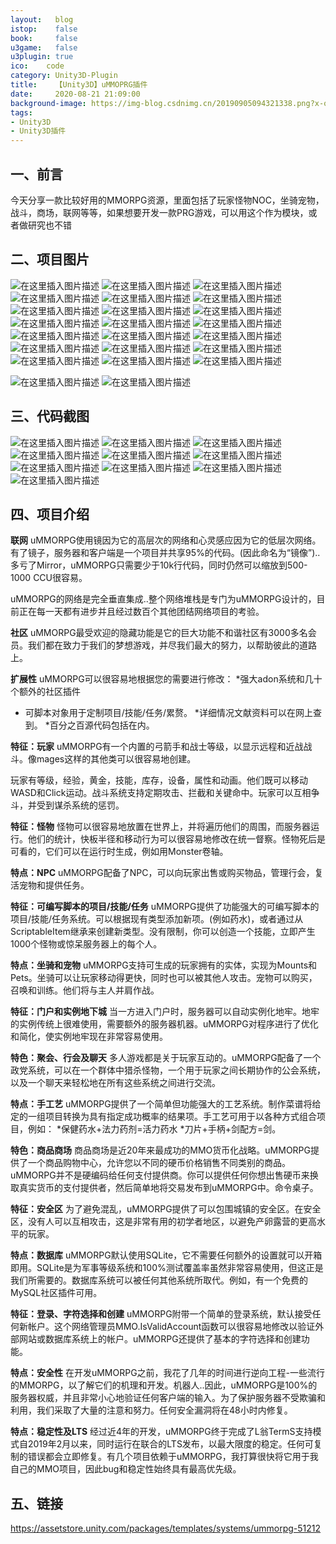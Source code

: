 ```yaml
---
layout:   blog
istop:	  false
book:	  false
u3game:	  false
u3plugin: true
ico:	code
category: Unity3D-Plugin
title:    【Unity3D】uMMOPRG插件
date:     2020-08-21 21:09:00
background-image: https://img-blog.csdnimg.cn/20190905094321338.png?x-oss-process=image/watermark,type_ZmFuZ3poZW5naGVpdGk,shadow_10,text_aHR0cHM6Ly9ibG9nLmNzZG4ubmV0L3E3NjQ0MjQ1Njc=,size_16,color_FFFFFF,t_70
tags:
- Unity3D
- Unity3D插件
---
```


## 一、前言
今天分享一款比较好用的MMORPG资源，里面包括了玩家怪物NOC，坐骑宠物，战斗，商场，联网等等，如果想要开发一款PRG游戏，可以用这个作为模块，或者做研究也不错

## 二、项目图片
![在这里插入图片描述](https://img-blog.csdnimg.cn/20190905094321338.png?x-oss-process=image/watermark,type_ZmFuZ3poZW5naGVpdGk,shadow_10,text_aHR0cHM6Ly9ibG9nLmNzZG4ubmV0L3E3NjQ0MjQ1Njc=,size_16,color_FFFFFF,t_70)
![在这里插入图片描述](https://img-blog.csdnimg.cn/20190905094328154.png?x-oss-process=image/watermark,type_ZmFuZ3poZW5naGVpdGk,shadow_10,text_aHR0cHM6Ly9ibG9nLmNzZG4ubmV0L3E3NjQ0MjQ1Njc=,size_16,color_FFFFFF,t_70)
![在这里插入图片描述](https://img-blog.csdnimg.cn/20190905094334307.png?x-oss-process=image/watermark,type_ZmFuZ3poZW5naGVpdGk,shadow_10,text_aHR0cHM6Ly9ibG9nLmNzZG4ubmV0L3E3NjQ0MjQ1Njc=,size_16,color_FFFFFF,t_70)
![在这里插入图片描述](https://img-blog.csdnimg.cn/20190905094342169.png?x-oss-process=image/watermark,type_ZmFuZ3poZW5naGVpdGk,shadow_10,text_aHR0cHM6Ly9ibG9nLmNzZG4ubmV0L3E3NjQ0MjQ1Njc=,size_16,color_FFFFFF,t_70)
![在这里插入图片描述](https://img-blog.csdnimg.cn/20190905094351145.png?x-oss-process=image/watermark,type_ZmFuZ3poZW5naGVpdGk,shadow_10,text_aHR0cHM6Ly9ibG9nLmNzZG4ubmV0L3E3NjQ0MjQ1Njc=,size_16,color_FFFFFF,t_70)
![在这里插入图片描述](https://img-blog.csdnimg.cn/20190905094356484.png?x-oss-process=image/watermark,type_ZmFuZ3poZW5naGVpdGk,shadow_10,text_aHR0cHM6Ly9ibG9nLmNzZG4ubmV0L3E3NjQ0MjQ1Njc=,size_16,color_FFFFFF,t_70)
![在这里插入图片描述](https://img-blog.csdnimg.cn/2019090509440367.png?x-oss-process=image/watermark,type_ZmFuZ3poZW5naGVpdGk,shadow_10,text_aHR0cHM6Ly9ibG9nLmNzZG4ubmV0L3E3NjQ0MjQ1Njc=,size_16,color_FFFFFF,t_70)
![在这里插入图片描述](https://img-blog.csdnimg.cn/20190905094414612.png?x-oss-process=image/watermark,type_ZmFuZ3poZW5naGVpdGk,shadow_10,text_aHR0cHM6Ly9ibG9nLmNzZG4ubmV0L3E3NjQ0MjQ1Njc=,size_16,color_FFFFFF,t_70)
![在这里插入图片描述](https://img-blog.csdnimg.cn/20190905094420743.png?x-oss-process=image/watermark,type_ZmFuZ3poZW5naGVpdGk,shadow_10,text_aHR0cHM6Ly9ibG9nLmNzZG4ubmV0L3E3NjQ0MjQ1Njc=,size_16,color_FFFFFF,t_70)
![在这里插入图片描述](https://img-blog.csdnimg.cn/20190905094433577.png?x-oss-process=image/watermark,type_ZmFuZ3poZW5naGVpdGk,shadow_10,text_aHR0cHM6Ly9ibG9nLmNzZG4ubmV0L3E3NjQ0MjQ1Njc=,size_16,color_FFFFFF,t_70)
![在这里插入图片描述](https://img-blog.csdnimg.cn/20190905094442504.png?x-oss-process=image/watermark,type_ZmFuZ3poZW5naGVpdGk,shadow_10,text_aHR0cHM6Ly9ibG9nLmNzZG4ubmV0L3E3NjQ0MjQ1Njc=,size_16,color_FFFFFF,t_70)
![在这里插入图片描述](https://img-blog.csdnimg.cn/20190905094447913.png?x-oss-process=image/watermark,type_ZmFuZ3poZW5naGVpdGk,shadow_10,text_aHR0cHM6Ly9ibG9nLmNzZG4ubmV0L3E3NjQ0MjQ1Njc=,size_16,color_FFFFFF,t_70)
![在这里插入图片描述](https://img-blog.csdnimg.cn/20190905094453192.png?x-oss-process=image/watermark,type_ZmFuZ3poZW5naGVpdGk,shadow_10,text_aHR0cHM6Ly9ibG9nLmNzZG4ubmV0L3E3NjQ0MjQ1Njc=,size_16,color_FFFFFF,t_70)
![在这里插入图片描述](https://img-blog.csdnimg.cn/20190905094500560.png?x-oss-process=image/watermark,type_ZmFuZ3poZW5naGVpdGk,shadow_10,text_aHR0cHM6Ly9ibG9nLmNzZG4ubmV0L3E3NjQ0MjQ1Njc=,size_16,color_FFFFFF,t_70)
![在这里插入图片描述](https://img-blog.csdnimg.cn/20190905094509923.png?x-oss-process=image/watermark,type_ZmFuZ3poZW5naGVpdGk,shadow_10,text_aHR0cHM6Ly9ibG9nLmNzZG4ubmV0L3E3NjQ0MjQ1Njc=,size_16,color_FFFFFF,t_70)
![在这里插入图片描述](https://img-blog.csdnimg.cn/20190905094519283.png?x-oss-process=image/watermark,type_ZmFuZ3poZW5naGVpdGk,shadow_10,text_aHR0cHM6Ly9ibG9nLmNzZG4ubmV0L3E3NjQ0MjQ1Njc=,size_16,color_FFFFFF,t_70)
![在这里插入图片描述](https://img-blog.csdnimg.cn/20190905094525543.png?x-oss-process=image/watermark,type_ZmFuZ3poZW5naGVpdGk,shadow_10,text_aHR0cHM6Ly9ibG9nLmNzZG4ubmV0L3E3NjQ0MjQ1Njc=,size_16,color_FFFFFF,t_70)
![在这里插入图片描述](https://img-blog.csdnimg.cn/20190905094532455.png?x-oss-process=image/watermark,type_ZmFuZ3poZW5naGVpdGk,shadow_10,text_aHR0cHM6Ly9ibG9nLmNzZG4ubmV0L3E3NjQ0MjQ1Njc=,size_16,color_FFFFFF,t_70)
![在这里插入图片描述](https://img-blog.csdnimg.cn/20190905094601663.png?x-oss-process=image/watermark,type_ZmFuZ3poZW5naGVpdGk,shadow_10,text_aHR0cHM6Ly9ibG9nLmNzZG4ubmV0L3E3NjQ0MjQ1Njc=,size_16,color_FFFFFF,t_70)
![在这里插入图片描述](https://img-blog.csdnimg.cn/20190905094609775.png?x-oss-process=image/watermark,type_ZmFuZ3poZW5naGVpdGk,shadow_10,text_aHR0cHM6Ly9ibG9nLmNzZG4ubmV0L3E3NjQ0MjQ1Njc=,size_16,color_FFFFFF,t_70)
![在这里插入图片描述](https://img-blog.csdnimg.cn/20190905094616145.png?x-oss-process=image/watermark,type_ZmFuZ3poZW5naGVpdGk,shadow_10,text_aHR0cHM6Ly9ibG9nLmNzZG4ubmV0L3E3NjQ0MjQ1Njc=,size_16,color_FFFFFF,t_70)

![在这里插入图片描述](https://img-blog.csdnimg.cn/20190905094808127.png?x-oss-process=image/watermark,type_ZmFuZ3poZW5naGVpdGk,shadow_10,text_aHR0cHM6Ly9ibG9nLmNzZG4ubmV0L3E3NjQ0MjQ1Njc=,size_16,color_FFFFFF,t_70)
![在这里插入图片描述](https://img-blog.csdnimg.cn/20190905095009722.png?x-oss-process=image/watermark,type_ZmFuZ3poZW5naGVpdGk,shadow_10,text_aHR0cHM6Ly9ibG9nLmNzZG4ubmV0L3E3NjQ0MjQ1Njc=,size_16,color_FFFFFF,t_70)
## 三、代码截图
![在这里插入图片描述](https://img-blog.csdnimg.cn/20190905094816240.png)
![在这里插入图片描述](https://img-blog.csdnimg.cn/20190905094855934.png?x-oss-process=image/watermark,type_ZmFuZ3poZW5naGVpdGk,shadow_10,text_aHR0cHM6Ly9ibG9nLmNzZG4ubmV0L3E3NjQ0MjQ1Njc=,size_16,color_FFFFFF,t_70)
![在这里插入图片描述](https://img-blog.csdnimg.cn/20190905094901979.png?x-oss-process=image/watermark,type_ZmFuZ3poZW5naGVpdGk,shadow_10,text_aHR0cHM6Ly9ibG9nLmNzZG4ubmV0L3E3NjQ0MjQ1Njc=,size_16,color_FFFFFF,t_70)
![在这里插入图片描述](https://img-blog.csdnimg.cn/20190905094908583.png?x-oss-process=image/watermark,type_ZmFuZ3poZW5naGVpdGk,shadow_10,text_aHR0cHM6Ly9ibG9nLmNzZG4ubmV0L3E3NjQ0MjQ1Njc=,size_16,color_FFFFFF,t_70)
![在这里插入图片描述](https://img-blog.csdnimg.cn/20190905094926570.png?x-oss-process=image/watermark,type_ZmFuZ3poZW5naGVpdGk,shadow_10,text_aHR0cHM6Ly9ibG9nLmNzZG4ubmV0L3E3NjQ0MjQ1Njc=,size_16,color_FFFFFF,t_70)
![在这里插入图片描述](https://img-blog.csdnimg.cn/20190905094932635.png?x-oss-process=image/watermark,type_ZmFuZ3poZW5naGVpdGk,shadow_10,text_aHR0cHM6Ly9ibG9nLmNzZG4ubmV0L3E3NjQ0MjQ1Njc=,size_16,color_FFFFFF,t_70)
![在这里插入图片描述](https://img-blog.csdnimg.cn/2019090509493917.png?x-oss-process=image/watermark,type_ZmFuZ3poZW5naGVpdGk,shadow_10,text_aHR0cHM6Ly9ibG9nLmNzZG4ubmV0L3E3NjQ0MjQ1Njc=,size_16,color_FFFFFF,t_70)
![在这里插入图片描述](https://img-blog.csdnimg.cn/20190905094945354.png?x-oss-process=image/watermark,type_ZmFuZ3poZW5naGVpdGk,shadow_10,text_aHR0cHM6Ly9ibG9nLmNzZG4ubmV0L3E3NjQ0MjQ1Njc=,size_16,color_FFFFFF,t_70)
![在这里插入图片描述](https://img-blog.csdnimg.cn/20190905094950586.png?x-oss-process=image/watermark,type_ZmFuZ3poZW5naGVpdGk,shadow_10,text_aHR0cHM6Ly9ibG9nLmNzZG4ubmV0L3E3NjQ0MjQ1Njc=,size_16,color_FFFFFF,t_70)
![在这里插入图片描述](https://img-blog.csdnimg.cn/20190905094956613.png?x-oss-process=image/watermark,type_ZmFuZ3poZW5naGVpdGk,shadow_10,text_aHR0cHM6Ly9ibG9nLmNzZG4ubmV0L3E3NjQ0MjQ1Njc=,size_16,color_FFFFFF,t_70)

## 四、项目介绍
**联网**
uMMORPG使用镜因为它的高层次的网络和心灵感应因为它的低层次网络。有了镜子，服务器和客户端是一个项目并共享95%的代码。(因此命名为“镜像”)..多亏了Mirror，uMMORPG只需要少于10k行代码，同时仍然可以缩放到500-1000 CCU很容易。

uMMORPG的网络是完全垂直集成..整个网络堆栈是专门为uMMORPG设计的，目前正在每一天都有进步并且经过数百个其他团结网络项目的考验。

**社区**
uMMORPG最受欢迎的隐藏功能是它的巨大功能不和谐社区有3000多名会员。我们都在致力于我们的梦想游戏，并尽我们最大的努力，以帮助彼此的道路上。

**扩展性**
uMMORPG可以很容易地根据您的需要进行修改：
*强大adon系统和几十个额外的社区插件
  * 可脚本对象用于定制项目/技能/任务/累赘。
*详细情况文献资料可以在网上查到。
*百分之百源代码包括在内。

**特征：玩家**
uMMORPG有一个内置的弓箭手和战士等级，以显示远程和近战战斗。像mages这样的其他类可以很容易地创建。

玩家有等级，经验，黄金，技能，库存，设备，属性和动画。他们既可以移动WASD和Click运动。战斗系统支持定期攻击、拦截和关键命中。玩家可以互相争斗，并受到谋杀系统的惩罚。

**特征：怪物**
怪物可以很容易地放置在世界上，并将遍历他们的周围，而服务器运行。他们的统计，快板半径和移动行为可以很容易地修改在统一督察。怪物死后是可看的，它们可以在运行时生成，例如用Monster卷轴。

**特点：NPC**
uMMORPG配备了NPC，可以向玩家出售或购买物品，管理行会，复活宠物和提供任务。

**特征：可编写脚本的项目/技能/任务**
uMMORPG提供了功能强大的可编写脚本的项目/技能/任务系统。可以根据现有类型添加新项。(例如药水)，或者通过从ScriptableItem继承来创建新类型。没有限制，你可以创造一个技能，立即产生1000个怪物或惊呆服务器上的每个人。

**特点：坐骑和宠物**
uMMORPG支持可生成的玩家拥有的实体，实现为Mounts和Pets。坐骑可以让玩家移动得更快，同时也可以被其他人攻击。宠物可以购买，召唤和训练。他们将与主人并肩作战。

**特征：门户和实例地下城**
当一方进入门户时，服务器可以自动实例化地牢。地牢的实例传统上很难使用，需要额外的服务器机器。uMMORPG对程序进行了优化和简化，使实例地牢现在非常容易使用。

**特色：聚会、行会及聊天**
多人游戏都是关于玩家互动的。uMMORPG配备了一个政党系统，可以在一个群体中猎杀怪物，一个用于玩家之间长期协作的公会系统，以及一个聊天来轻松地在所有这些系统之间进行交流。

**特点：手工艺**
uMMORPG提供了一个简单但功能强大的工艺系统。制作菜谱将给定的一组项目转换为具有指定成功概率的结果项。手工艺可用于以各种方式组合项目，例如：
*保健药水+法力药剂=活力药水
*刀片+手柄+剑配方=剑。

**特色：商品商场**
商品商场是近20年来最成功的MMO货币化战略。uMMORPG提供了一个商品购物中心，允许您以不同的硬币价格销售不同类别的商品。uMMORPG并不是硬编码给任何支付提供商。你可以提供任何你想出售硬币来换取真实货币的支付提供者，然后简单地将交易发布到uMMORPG中。命令桌子。

**特征：安全区**
为了避免混乱，uMMORPG提供了可以包围城镇的安全区。在安全区，没有人可以互相攻击，这是非常有用的初学者地区，以避免产卵露营的更高水平的玩家。

**特点：数据库**
uMMORPG默认使用SQLite，它不需要任何额外的设置就可以开箱即用。SQLite是为军事等级系统和100%测试覆盖率虽然非常容易使用，但这正是我们所需要的。数据库系统可以被任何其他系统所取代。例如，有一个免费的MySQL社区插件可用。

**特征：登录、字符选择和创建**
uMMORPG附带一个简单的登录系统，默认接受任何新帐户。这个网络管理员MMO.IsValidAccount函数可以很容易地修改以验证外部网站或数据库系统上的帐户。uMMORPG还提供了基本的字符选择和创建功能。

**特点：安全性**
在开发uMMORPG之前，我花了几年的时间进行逆向工程-一些流行的MMORPG，以了解它们的机理和开发。机器人..因此，uMMORPG是100%的服务器权威，并且非常小心地验证任何客户端的输入。为了保护服务器不受欺骗和利用，我们采取了大量的注意和努力。任何安全漏洞将在48小时内修复。

**特点：稳定性及LTS**
经过近4年的开发，uMMORPG终于完成了L翁TermS支持模式自2019年2月以来，同时运行在联合的LTS发布，以最大限度的稳定。任何可复制的错误都会立即修复。有几个项目依赖于uMMORPG，我打算很快将它用于我自己的MMO项目，因此bug和稳定性始终具有最高优先级。

## 五、链接
https://assetstore.unity.com/packages/templates/systems/ummorpg-51212
